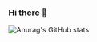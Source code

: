 ### Hi there 👋
![Anurag's GitHub stats](https://github-readme-stats.vercel.app/api?username=backcost&show_icons=true&theme=radical)


